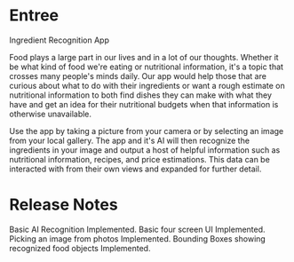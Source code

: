 # Entree
Ingredient Recognition App

Food plays a large part in our lives and in a lot of our thoughts. Whether it be what kind of food we're eating or nutritional information, it's a topic that crosses many people's minds daily. Our app would help those that are curious about what to do with their ingredients or want a rough estimate on nutritional information to both find dishes they can make with what they have and get an idea for their nutritional budgets when that information is otherwise unavailable.

Use the app by taking a picture from your camera or by selecting an image from your local gallery. The app and it's AI will then recognize the ingredients in your image and output a host of helpful information such as nutritional information, recipes, and price estimations. This data can be interacted with from their own views and expanded for further detail. 

# Release Notes
Basic AI Recognition Implemented.
Basic four screen UI Implemented.
Picking an image from photos Implemented.
Bounding Boxes showing recognized food objects Implemented.
